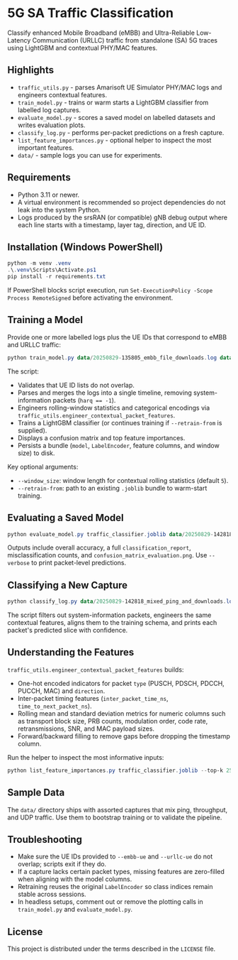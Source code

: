 # 5G SA Traffic Classification

Classify enhanced Mobile Broadband (eMBB) and Ultra-Reliable Low-Latency Communication (URLLC) traffic from standalone (SA) 5G traces using LightGBM and contextual PHY/MAC features.

## Highlights
- `traffic_utils.py` - parses Amarisoft UE Simulator PHY/MAC logs and engineers contextual features.
- `train_model.py` - trains or warm starts a LightGBM classifier from labelled log captures.
- `evaluate_model.py` - scores a saved model on labelled datasets and writes evaluation plots.
- `classify_log.py` - performs per-packet predictions on a fresh capture.
- `list_feature_importances.py` - optional helper to inspect the most important features.
- `data/` - sample logs you can use for experiments.

## Requirements
- Python 3.11 or newer.
- A virtual environment is recommended so project dependencies do not leak into the system Python.
- Logs produced by the srsRAN (or compatible) gNB debug output where each line starts with a timestamp, layer tag, direction, and UE ID.

## Installation (Windows PowerShell)
```powershell
python -m venv .venv
.\.venv\Scripts\Activate.ps1
pip install -r requirements.txt
```

If PowerShell blocks script execution, run `Set-ExecutionPolicy -Scope Process RemoteSigned` before activating the environment.

## Training a Model
Provide one or more labelled logs plus the UE IDs that correspond to eMBB and URLLC traffic:

```powershell
python train_model.py data/20250829-135805_embb_file_downloads.log data/20250829-134800_urllc_ncat_udp_long.log --embb-ue 9 --urllc-ue 1 --output traffic_classifier.joblib
```

The script:
- Validates that UE ID lists do not overlap.
- Parses and merges the logs into a single timeline, removing system-information packets (`harq == -1`).
- Engineers rolling-window statistics and categorical encodings via `traffic_utils.engineer_contextual_packet_features`.
- Trains a LightGBM classifier (or continues training if `--retrain-from` is supplied).
- Displays a confusion matrix and top feature importances.
- Persists a bundle (`model`, `LabelEncoder`, feature columns, and window size) to disk.

Key optional arguments:
- `--window_size`: window length for contextual rolling statistics (default `5`).
- `--retrain-from`: path to an existing `.joblib` bundle to warm-start training.

## Evaluating a Saved Model
```powershell
python evaluate_model.py traffic_classifier.joblib data/20250829-142818_mixed_ping_and_downloads.log data/20250829-144327_mixed_iperf_and_latency.log --embb-ue 9 --urllc-ue 1
```

Outputs include overall accuracy, a full `classification_report`, misclassification counts, and `confusion_matrix_evaluation.png`. Use `--verbose` to print packet-level predictions.

## Classifying a New Capture
```powershell
python classify_log.py data/20250829-142818_mixed_ping_and_downloads.log --model traffic_classifier.joblib
```

The script filters out system-information packets, engineers the same contextual features, aligns them to the training schema, and prints each packet's predicted slice with confidence.

## Understanding the Features
`traffic_utils.engineer_contextual_packet_features` builds:
- One-hot encoded indicators for packet `type` (PUSCH, PDSCH, PDCCH, PUCCH, MAC) and `direction`.
- Inter-packet timing features (`inter_packet_time_ns`, `time_to_next_packet_ns`).
- Rolling mean and standard deviation metrics for numeric columns such as transport block size, PRB counts, modulation order, code rate, retransmissions, SNR, and MAC payload sizes.
- Forward/backward filling to remove gaps before dropping the timestamp column.

Run the helper to inspect the most informative inputs:
```powershell
python list_feature_importances.py traffic_classifier.joblib --top-k 25
```

## Sample Data
The `data/` directory ships with assorted captures that mix ping, throughput, and UDP traffic. Use them to bootstrap training or to validate the pipeline.

## Troubleshooting
- Make sure the UE IDs provided to `--embb-ue` and `--urllc-ue` do not overlap; scripts exit if they do.
- If a capture lacks certain packet types, missing features are zero-filled when aligning with the model columns.
- Retraining reuses the original `LabelEncoder` so class indices remain stable across sessions.
- In headless setups, comment out or remove the plotting calls in `train_model.py` and `evaluate_model.py`.

## License
This project is distributed under the terms described in the `LICENSE` file.
